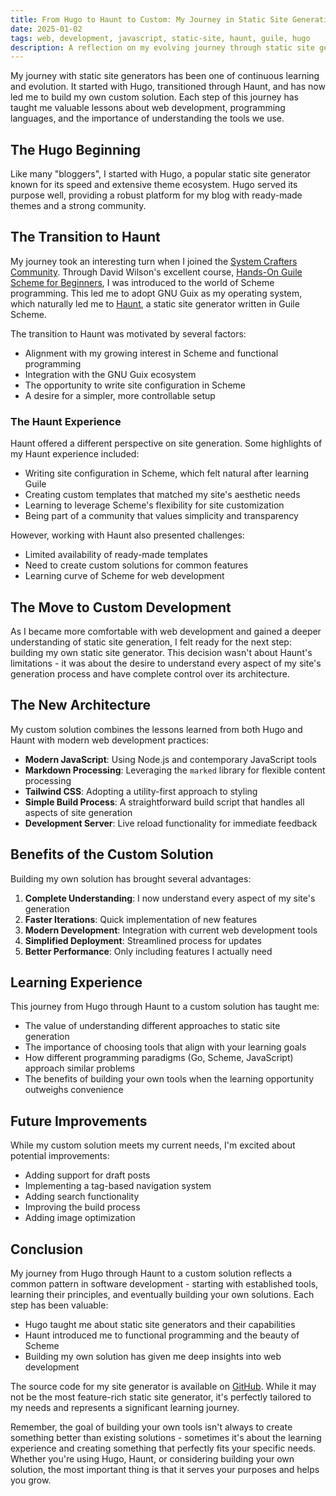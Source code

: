 ```yaml
---
title: From Hugo to Haunt to Custom: My Journey in Static Site Generation
date: 2025-01-02
tags: web, development, javascript, static-site, haunt, guile, hugo
description: A reflection on my evolving journey through static site generators - from Hugo to Haunt, and finally to building my own custom solution, highlighting the valuable lessons learned along the way.
---
```


My journey with static site generators has been one of continuous learning and evolution. It started with Hugo, transitioned through Haunt, and has now led me to build my own custom solution. Each step of this journey has taught me valuable lessons about web development, programming languages, and the importance of understanding the tools we use.

## The Hugo Beginning

Like many "bloggers", I started with Hugo, a popular static site generator known for its speed and extensive theme ecosystem. Hugo served its purpose well, providing a robust platform for my blog with ready-made themes and a strong community.

## The Transition to Haunt

My journey took an interesting turn when I joined the [System Crafters Community](https://systemcrafters.net/community/). Through David Wilson's excellent course, [Hands-On Guile Scheme for Beginners](https://systemcrafters.net/courses/hands-on-guile-scheme-beginners/), I was introduced to the world of Scheme programming. This led me to adopt GNU Guix as my operating system, which naturally led me to [Haunt](https://dthompson.us/projects/haunt.html), a static site generator written in Guile Scheme.

The transition to Haunt was motivated by several factors:

- Alignment with my growing interest in Scheme and functional programming
- Integration with the GNU Guix ecosystem
- The opportunity to write site configuration in Scheme
- A desire for a simpler, more controllable setup

### The Haunt Experience

Haunt offered a different perspective on site generation. Some highlights of my Haunt experience included:

- Writing site configuration in Scheme, which felt natural after learning Guile
- Creating custom templates that matched my site's aesthetic needs
- Learning to leverage Scheme's flexibility for site customization
- Being part of a community that values simplicity and transparency

However, working with Haunt also presented challenges:

- Limited availability of ready-made templates
- Need to create custom solutions for common features
- Learning curve of Scheme for web development

## The Move to Custom Development

As I became more comfortable with web development and gained a deeper understanding of static site generation, I felt ready for the next step: building my own static site generator. This decision wasn't about Haunt's limitations - it was about the desire to understand every aspect of my site's generation process and have complete control over its architecture.

## The New Architecture

My custom solution combines the lessons learned from both Hugo and Haunt with modern web development practices:

- **Modern JavaScript**: Using Node.js and contemporary JavaScript tools
- **Markdown Processing**: Leveraging the `marked` library for flexible content processing
- **Tailwind CSS**: Adopting a utility-first approach to styling
- **Simple Build Process**: A straightforward build script that handles all aspects of site generation
- **Development Server**: Live reload functionality for immediate feedback

## Benefits of the Custom Solution

Building my own solution has brought several advantages:

1. **Complete Understanding**: I now understand every aspect of my site's generation
2. **Faster Iterations**: Quick implementation of new features
3. **Modern Development**: Integration with current web development tools
4. **Simplified Deployment**: Streamlined process for updates
5. **Better Performance**: Only including features I actually need

## Learning Experience

This journey from Hugo through Haunt to a custom solution has taught me:

- The value of understanding different approaches to static site generation
- The importance of choosing tools that align with your learning goals
- How different programming paradigms (Go, Scheme, JavaScript) approach similar problems
- The benefits of building your own tools when the learning opportunity outweighs convenience

## Future Improvements

While my custom solution meets my current needs, I'm excited about potential improvements:

- Adding support for draft posts
- Implementing a tag-based navigation system
- Adding search functionality
- Improving the build process
- Adding image optimization

## Conclusion

My journey from Hugo through Haunt to a custom solution reflects a common pattern in software development - starting with established tools, learning their principles, and eventually building your own solutions. Each step has been valuable:

- Hugo taught me about static site generators and their capabilities
- Haunt introduced me to functional programming and the beauty of Scheme
- Building my own solution has given me deep insights into web development

The source code for my site generator is available on [GitHub](https://github.com/glenneth1/personal-website). While it may not be the most feature-rich static site generator, it's perfectly tailored to my needs and represents a significant learning journey.

Remember, the goal of building your own tools isn't always to create something better than existing solutions - sometimes it's about the learning experience and creating something that perfectly fits your specific needs. Whether you're using Hugo, Haunt, or considering building your own solution, the most important thing is that it serves your purposes and helps you grow.
